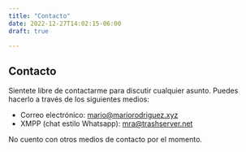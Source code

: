 ```yaml
---
title: "Contacto"
date: 2022-12-27T14:02:15-06:00
draft: true

---
```

## Contacto

Sientete libre de contactarme para discutir cualquier asunto. Puedes hacerlo a través de los siguientes medios:

- Correo electrónico: mario@mariorodriguez.xyz
- XMPP (chat estilo Whatsapp): mra@trashserver.net 

No cuento con otros medios de contacto por el momento.
